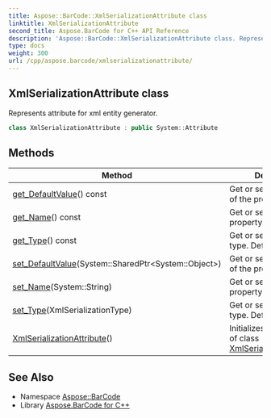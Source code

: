 ```yaml
---
title: Aspose::BarCode::XmlSerializationAttribute class
linktitle: XmlSerializationAttribute
second_title: Aspose.BarCode for C++ API Reference
description: 'Aspose::BarCode::XmlSerializationAttribute class. Represents attribute for xml entity generator in C++.'
type: docs
weight: 300
url: /cpp/aspose.barcode/xmlserializationattribute/
---
```

## XmlSerializationAttribute class


Represents attribute for xml entity generator.

```cpp
class XmlSerializationAttribute : public System::Attribute
```

## Methods

| Method | Description |
| --- | --- |
| [get_DefaultValue](./get_defaultvalue/)() const | Get or sets default value of the property. |
| [get_Name](./get_name/)() const | Get or sets overriden property name. |
| [get_Type](./get_type/)() const | Get or sets serialization type. Default is attribute. |
| [set_DefaultValue](./set_defaultvalue/)(System::SharedPtr\<System::Object\>) | Get or sets default value of the property. |
| [set_Name](./set_name/)(System::String) | Get or sets overriden property name. |
| [set_Type](./set_type/)(XmlSerializationType) | Get or sets serialization type. Default is attribute. |
| [XmlSerializationAttribute](./xmlserializationattribute/)() | Initializes new instance of class [XmlSerializationAttribute](./). |
## See Also

* Namespace [Aspose::BarCode](../)
* Library [Aspose.BarCode for C++](../../)
